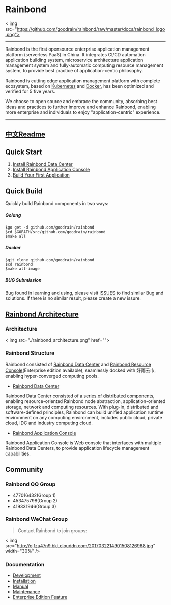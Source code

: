 # Rainbond

< img src="https://github.com/goodrain/rainbond/raw/master/docs/rainbond_logo.png">

----
Rainbond is the first opensource enterprise application management platform (serverless PaaS) in China. It integrates CI/CD automation application building system, microservice architecture application management system and fully-automatic computing resource management system, to provide best practice of application-centic philosophy.

Rainbond is cutting edge application management platform with complete ecosystem, based on [Kubernetes](https://github.com/kubernetes/kubernetes) and [Docker](https://github.com/moby/moby), has been optimized and verified for 5 five years.

We choose to open source and embrace the community, absorbing best ideas and practices to further improve and enhance Rainbond, enabling more enterprise and individuals to enjoy "application-centric" experience.

----
## [中文Readme](https://github.com/goodrain/rainbond/raw/master/docs/Readme_cn.md)
## Quick Start

1. [Install Rainbond Data Center]()
2. [Install Rainbond Application Console]()
3. [Build Your First Application]()

## Quick Build

Quickly build Rainbond components in two ways:

##### Golang

```
$go get -d github.com/goodrain/rainbond
$cd $GOPATH/src/github.com/goodrain/rainbond
$make all
```
##### Docker

```
$git clone github.com/goodrain/rainbond
$cd rainbond
$make all-image
```
##### BUG Submission

Bug found in learning and using, please visit [ISSUES](https://github.com/goodrain/rainbond/issues) to find similar Bug and solutions. If there is no similar result, please create a new issure.

## [Rainbond Architecture]()

### Architecture

< img src="./rainbond_architecture.png" href="">

### Rainbond Structure

Rainbond consisted of [Rainbond Data Center](https://github.com/goodrain/rainbond) and [Rainbond Resource Console](https://github.com/goodrain/rainbond-ui)(Enterprise edition available), seamlessly docked with 好雨云市, enabling hyper-converged computing pools.

* [Rainbond Data Center]()    

Rainbond Data Center consisted of [a series of distributed components](), enabling resource-oriented Rainbond node abstraction, application-oriented storage, network and computing resources. With plug-in, distributed and software-defined principles, Rainbond can build unified application runtime environment on any computing environment, includes public cloud, private cloud, IDC and industry computing cloud.

* [Rainbond Application Console]()

Rainbond Application Console is Web console that interfaces with multiple Rainbond Data Centers, to provide application lifecycle management capabilities.

## Community

### Rainbond QQ Group

- 477016432(Group 1)  
- 453475798(Group 2)  
- 419331946(Group 3)

### Rainbond WeChat Group

> Contact Rainbond to join groups:

< img src="http://ojfzu47n9.bkt.clouddn.com/2017032214901508126968.jpg" width="30%" />

### Documentation

- [Development](http://doc.goodrain.com/cloudbang-community-install/247616)
- [Installation](http://doc.goodrain.com/cloudbang-community-install/247616)
- [Manual](http://doc.goodrain.com/usage)
- [Maintenance](http://doc.goodrain.com/cloudbang-community-install/215655)
- [Enterprise Edition Feature](http://doc.goodrain.com/cloudbang-enterprise)